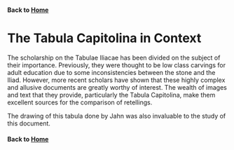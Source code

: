 #### Back to [Home](https://brclar15.github.io/tabulaCapitolina/)

# The Tabula Capitolina in Context


The scholarship on the Tabulae Iliacae has been divided on the subject of their importance. Previously, they were thought to be low class carvings for adult education due to some inconsistencies between the stone and the Iliad. However, more recent scholars have shown that these highly complex and allusive documents are greatly worthy of interest. The wealth of images and text that they provide, particularly the Tabula Capitolina, make them excellent sources for the comparison of retellings. 

The drawing of this tabula done by Jahn was also invaluable to the study of this document.



#### Back to [Home](https://brclar15.github.io/tabulaCapitolina/)
